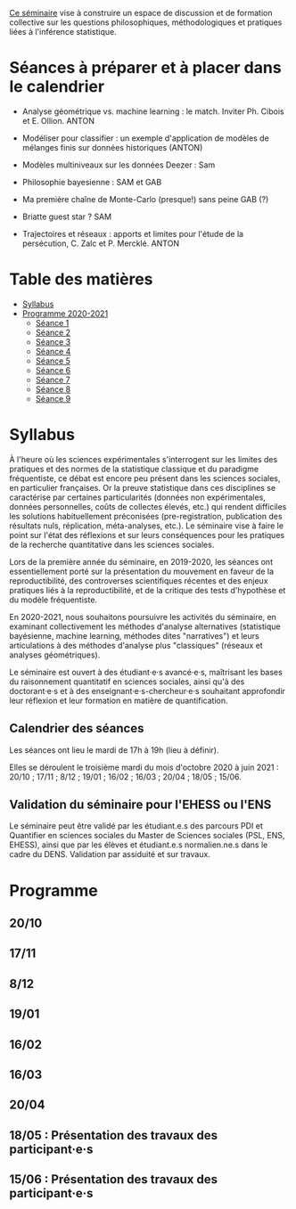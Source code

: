 [Ce séminaire](http://www.sciences.sociales.ens.fr/Administrer-la-preuve-statistique.html) vise à construire un espace de discussion et de formation collective sur les questions philosophiques, méthodologiques et pratiques liées à l'inférence statistique.

# Séances à préparer et à placer dans le calendrier

* Analyse géométrique vs. machine learning : le match. Inviter Ph. Cibois et E. Ollion. ANTON

* Modéliser pour classifier : un exemple d'application de modèles de mélanges finis sur données historiques (ANTON)

* Modèles multiniveaux sur les données Deezer : Sam

* Philosophie bayesienne : SAM et GAB

* Ma première chaîne de Monte-Carlo (presque!) sans peine GAB (?)

* Briatte guest star ? SAM

* Trajectoires et réseaux : apports et limites pour l'étude de la persécution, C. Zalc et P. Mercklé. ANTON


# Table des matières

<!-- vim-markdown-toc GFM -->

* [Syllabus](#syllabus)
* [Programme 2020-2021](#programme)
  * [Séance 1](#)
  * [Séance 2](#)
  * [Séance 3](#)
  * [Séance 4](#)
  * [Séance 5](#)
  * [Séance 6](#)
  * [Séance 7](#)
  * [Séance 8](#18/05-:-Présentation-des-travaux-des-participant·e·s)
  * [Séance 9](#15/06-:-Présentation-des-travaux-des-participant·e·s)

<!-- vim-markdown-toc -->

# Syllabus

À l'heure où les sciences expérimentales s'interrogent sur les limites des pratiques et des normes de la statistique classique et du paradigme fréquentiste, ce débat est encore peu présent dans les sciences sociales, en particulier françaises. Or la preuve statistique dans ces disciplines se caractérise par certaines particularités (données non expérimentales, données personnelles, coûts de collectes élevés, etc.) qui rendent difficiles les solutions habituellement préconisées (pre-registration, publication des résultats nuls, réplication, méta-analyses, etc.). Le séminaire vise à faire le point sur l'état des réflexions et sur leurs conséquences pour les pratiques de la recherche quantitative dans les sciences sociales.

Lors de la première année du séminaire, en 2019-2020, les séances ont essentiellement porté sur la présentation du mouvement en faveur de la reproductibilité, des controverses scientifiques récentes et des enjeux pratiques liés à la reproductibilité, et de la critique des tests d'hypothèse et du modèle fréquentiste. 

En 2020-2021, nous souhaitons poursuivre les activités du séminaire, en examinant collectivement les méthodes d'analyse alternatives (statistique bayésienne, machine learning, méthodes dites "narratives") et leurs articulations à des méthodes d'analyse plus "classiques" (réseaux et analyses géométriques). 

Le séminaire est ouvert à des étudiant·e·s avancé·e·s, maîtrisant les bases du raisonnement quantitatif en sciences sociales, ainsi qu'à des doctorant·e·s et à des enseignant·e·s-chercheur·e·s souhaitant approfondir leur réflexion et leur formation en matière de quantification.

## Calendrier des séances

Les séances ont lieu le mardi de 17h à 19h (lieu à définir).

Elles se déroulent le troisième mardi du mois d'octobre 2020 à juin 2021 : 20/10 ; 17/11 ; 8/12 ; 19/01 ; 16/02 ; 16/03 ; 20/04 ; 18/05 ; 15/06.

## Validation du séminaire pour l'EHESS ou l'ENS
Le séminaire peut être validé par les étudiant.e.s des parcours PDI et Quantifier en sciences sociales du Master de Sciences sociales (PSL, ENS, EHESS), ainsi que par les élèves et étudiant.e.s normalien.ne.s dans le cadre du DENS. Validation par assiduité et sur travaux.

# Programme

## 20/10

## 17/11

## 8/12

## 19/01

## 16/02

## 16/03

## 20/04

## 18/05 : Présentation des travaux des participant·e·s

## 15/06 : Présentation des travaux des participant·e·s
